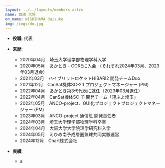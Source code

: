 ```yaml
---
layout: ../../layouts/members.astro
name: 西濱 大将
en_name: NISHIHAMA daisuke
img: /imgs/dn.jpg
---
```


- **役職**: 代表

- **来歴**:
  - 2020年04月　埼玉大学理学部物理学科入学
  - 2020年05月　あかとき・COREに入会 （それぞれ2024年03月、2023年03月退会）
  - 2021年03月　ハイブリットロケットHIBARI2 開発チームDuo
  - 2021年12月　CanSat機体SC-2.1 プロジェクトマネージャー (PM)
  - 2022年04月　あかとき第3代代表に就任（2023年03月退任）
  - 2022年04月　CanSat機体SC-11 開発チーム「翔ぶよ埼玉」
  - 2022年05月　ANCO-project、GUI化プロジェクトプロジェクトマネージャー (PM)
  - 2023年03月　ANCO-project 通信班 開発責任者
  - 2024年03月　埼玉大学理学部物理学科卒業
  - 2024年04月　大阪大学大学院理学研究科入学
  - 2024年05月　えひめ南予成層圏気球共同実験運営
  - 2024年12月　Chart株式会社

- **実績**:
  - a